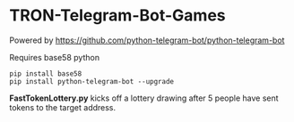 # TRON-Telegram-Bot-Games

Powered by https://github.com/python-telegram-bot/python-telegram-bot

Requires base58 python

```
pip install base58
pip install python-telegram-bot --upgrade
```

**FastTokenLottery.py** kicks off a lottery drawing after 5 people have sent tokens to the target address.
